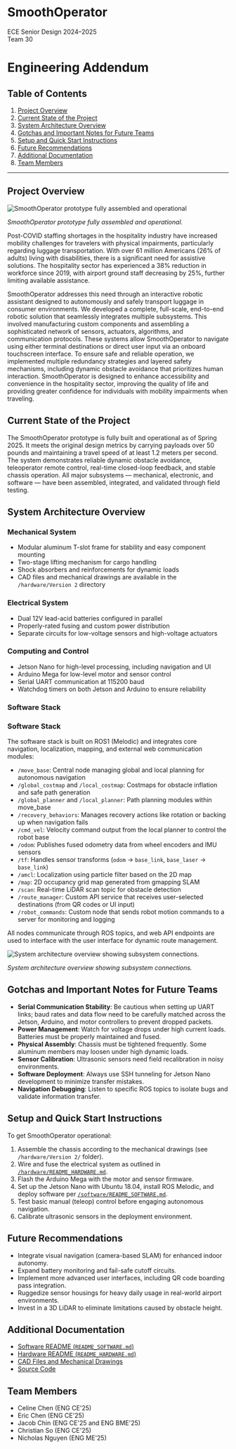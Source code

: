 # SmoothOperator
ECE Senior Design 2024–2025  
Team 30

# Engineering Addendum

## Table of Contents
1. [Project Overview](#project-overview)
2. [Current State of the Project](#current-state-of-the-project)
3. [System Architecture Overview](#system-architecture-overview)
4. [Gotchas and Important Notes for Future Teams](#gotchas-and-important-notes-for-future-teams)
5. [Setup and Quick Start Instructions](#setup-and-quick-start-instructions)
6. [Future Recommendations](#future-recommendations)
7. [Additional Documentation](#additional-documentation)
8. [Team Members](#team-members)

---

## Project Overview

![SmoothOperator prototype fully assembled and operational](https://github.com/user-attachments/assets/2bedc1f4-6bcd-478d-ab8f-67a9fdcd3274)

*SmoothOperator prototype fully assembled and operational.*

Post-COVID staffing shortages in the hospitality industry have increased mobility challenges for travelers with physical impairments, particularly regarding luggage transportation. With over 61 million Americans (26% of adults) living with disabilities, there is a significant need for assistive solutions. The hospitality sector has experienced a 38% reduction in workforce since 2019, with airport ground staff decreasing by 25%, further limiting available assistance. 

SmoothOperator addresses this need through an interactive robotic assistant designed to autonomously and safely transport luggage in consumer environments. We developed a complete, full-scale, end-to-end robotic solution that seamlessly integrates multiple subsystems. This involved manufacturing custom components and assembling a sophisticated network of sensors, actuators, algorithms, and communication protocols. These systems allow SmoothOperator to navigate using either terminal destinations or direct user input via an onboard touchscreen interface. To ensure safe and reliable operation, we implemented multiple redundancy strategies and layered safety mechanisms, including dynamic obstacle avoidance that prioritizes human interaction. SmoothOperator is designed to enhance accessibility and convenience in the hospitality sector, improving the quality of life and providing greater confidence for individuals with mobility impairments when traveling.


## Current State of the Project

The SmoothOperator prototype is fully built and operational as of Spring 2025. It meets the original design metrics by carrying payloads over 50 pounds and maintaining a travel speed of at least 1.2 meters per second. The system demonstrates reliable dynamic obstacle avoidance, teleoperator remote control, real-time closed-loop feedback, and stable chassis operation. All major subsystems — mechanical, electronic, and software — have been assembled, integrated, and validated through field testing.

## System Architecture Overview

### Mechanical System

- Modular aluminum T-slot frame for stability and easy component mounting
- Two-stage lifting mechanism for cargo handling
- Shock absorbers and reinforcements for dynamic loads
- CAD files and mechanical drawings are available in the `/hardware/Version 2` directory

### Electrical System

- Dual 12V lead-acid batteries configured in parallel
- Properly-rated fusing and custom power distribution
- Separate circuits for low-voltage sensors and high-voltage actuators

### Computing and Control

- Jetson Nano for high-level processing, including navigation and UI
- Arduino Mega for low-level motor and sensor control
- Serial UART communication at 115200 baud
- Watchdog timers on both Jetson and Arduino to ensure reliability

### Software Stack

### Software Stack

The software stack is built on ROS1 (Melodic) and integrates core navigation, localization, mapping, and external web communication modules:

- `/move_base`: Central node managing global and local planning for autonomous navigation
- `/global_costmap` and `/local_costmap`: Costmaps for obstacle inflation and safe path generation
- `/global_planner` and `/local_planner`: Path planning modules within move_base
- `/recovery_behaviors`: Manages recovery actions like rotation or backing up when navigation fails
- `/cmd_vel`: Velocity command output from the local planner to control the robot base
- `/odom`: Publishes fused odometry data from wheel encoders and IMU sensors
- `/tf`: Handles sensor transforms (`odom` → `base_link`, `base_laser` → `base_link`)
- `/amcl`: Localization using particle filter based on the 2D map
- `/map`: 2D occupancy grid map generated from gmapping SLAM
- `/scan`: Real-time LiDAR scan topic for obstacle detection
- `/route_manager`: Custom API service that receives user-selected destinations (from QR codes or UI input)
- `/robot_commands`: Custom node that sends robot motion commands to a server for monitoring and logging

All nodes communicate through ROS topics, and web API endpoints are used to interface with the user interface for dynamic route management.

![System architecture overview showing subsystem connections.](https://github.com/user-attachments/assets/6b65ac43-547f-48d7-abc9-0bd1be47d619)

*System architecture overview showing subsystem connections.*


## Gotchas and Important Notes for Future Teams

- **Serial Communication Stability**: Be cautious when setting up UART links; baud rates and data flow need to be carefully matched across the Jetson, Arduino, and motor controllers to prevent dropped packets.
- **Power Management**: Watch for voltage drops under high current loads. Batteries must be properly maintained and fused.
- **Physical Assembly**: Chassis must be tightened frequently. Some aluminum members may loosen under high dynamic loads.
- **Sensor Calibration**: Ultrasonic sensors need field recalibration in noisy environments.
- **Software Deployment**: Always use SSH tunneling for Jetson Nano development to minimize transfer mistakes.
- **Navigation Debugging**: Listen to specific ROS topics to isolate bugs and validate information transfer.

## Setup and Quick Start Instructions

To get SmoothOperator operational:

1. Assemble the chassis according to the mechanical drawings (see `/hardware/Version 2/` folder).
2. Wire and fuse the electrical system as outlined in [`/hardware/README_HARDWARE.md`](./hardware/README_Hardware.md).
3. Flash the Arduino Mega with the motor and sensor firmware.
4. Set up the Jetson Nano with Ubuntu 18.04, install ROS Melodic, and deploy software per [`/software/README_SOFTWARE.md`](./software/README_Software.md).
5. Test basic manual (teleop) control before engaging autonomous navigation.
6. Calibrate ultrasonic sensors in the deployment environment.

## Future Recommendations

- Integrate visual navigation (camera-based SLAM) for enhanced indoor autonomy.
- Expand battery monitoring and fail-safe cutoff circuits.
- Implement more advanced user interfaces, including QR code boarding pass integration.
- Ruggedize sensor housings for heavy daily usage in real-world airport environments.
- Invest in a 3D LiDAR to eliminate limitations caused by obstacle height.

## Additional Documentation

- [Software README (`README_SOFTWARE.md`)](./software/README_Software.md)
- [Hardware README (`README_HARDWARE.md`)](./hardware/README_Hardware.md)
- [CAD Files and Mechanical Drawings](./hardware/Version-2)
- [Source Code](./software/)

## Team Members
- Celine Chen (ENG CE'25)
- Eric Chen (ENG CE'25)
- Jacob Chin (ENG CE'25 and ENG BME'25)
- Christian So (ENG CE'25)
- Nicholas Nguyen (ENG ME'25)


